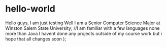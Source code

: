 # hello-world
Hello guys, I am just testing
Well I am a Senior Computer Science Major at Winston Salem State University;
//I am familiar with a few languages none more than Java
I havent done any projects outside of my course work but i hope that all changes soon );
